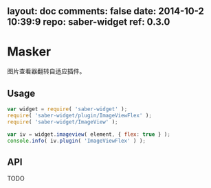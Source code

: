 layout: doc
comments: false
date: 2014-10-2 10:39:9
repo: saber-widget
ref: 0.3.0
---

# Masker

图片查看器翻转自适应插件。


## Usage

``` javascript
var widget = require( 'saber-widget' );
require( 'saber-widget/plugin/ImageViewFlex' );
require( 'saber-widget/ImageView' );

var iv = widget.imageview( element, { flex: true } );
console.info( iv.plugin( 'ImageViewFlex' ) );
```

## API

TODO

